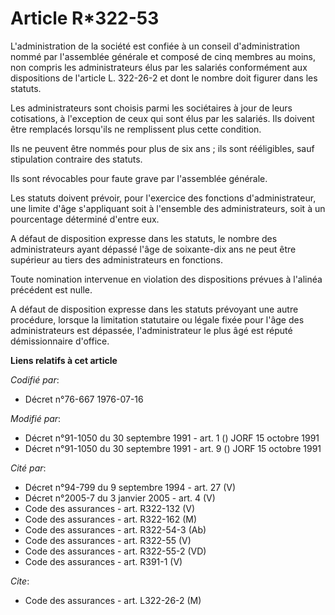 # Article R*322-53

L'administration de la société est confiée à un conseil d'administration nommé par l'assemblée générale et composé de cinq
membres au moins, non compris les administrateurs élus par les salariés conformément aux dispositions de l'article L.
322-26-2 et dont le nombre doit figurer dans les statuts.

Les administrateurs sont choisis parmi les sociétaires à jour de leurs cotisations, à l'exception de ceux qui sont élus par
les salariés. Ils doivent être remplacés lorsqu'ils ne remplissent plus cette condition.

Ils ne peuvent être nommés pour plus de six ans ; ils sont rééligibles, sauf stipulation contraire des statuts.

Ils sont révocables pour faute grave par l'assemblée générale.

Les statuts doivent prévoir, pour l'exercice des fonctions d'administrateur, une limite d'âge s'appliquant soit à l'ensemble
des administrateurs, soit à un pourcentage déterminé d'entre eux.

A défaut de disposition expresse dans les statuts, le nombre des administrateurs ayant dépassé l'âge de soixante-dix ans ne
peut être supérieur au tiers des administrateurs en fonctions.

Toute nomination intervenue en violation des dispositions prévues à l'alinéa précédent est nulle.

A défaut de disposition expresse dans les statuts prévoyant une autre procédure, lorsque la limitation statutaire ou légale
fixée pour l'âge des administrateurs est dépassée, l'administrateur le plus âgé est réputé démissionnaire d'office.

**Liens relatifs à cet article**

_Codifié par_:

  - Décret n°76-667 1976-07-16

_Modifié par_:

  - Décret n°91-1050 du 30 septembre 1991 - art. 1 () JORF 15 octobre 1991
  - Décret n°91-1050 du 30 septembre 1991 - art. 9 () JORF 15 octobre 1991

_Cité par_:

  - Décret n°94-799 du 9 septembre 1994 - art. 27 (V)
  - Décret n°2005-7 du 3 janvier 2005 - art. 4 (V)
  - Code des assurances - art. R322-132 (V)
  - Code des assurances - art. R322-162 (M)
  - Code des assurances - art. R322-54-3 (Ab)
  - Code des assurances - art. R322-55 (V)
  - Code des assurances - art. R322-55-2 (VD)
  - Code des assurances - art. R391-1 (V)

_Cite_:

  - Code des assurances - art. L322-26-2 (M)
